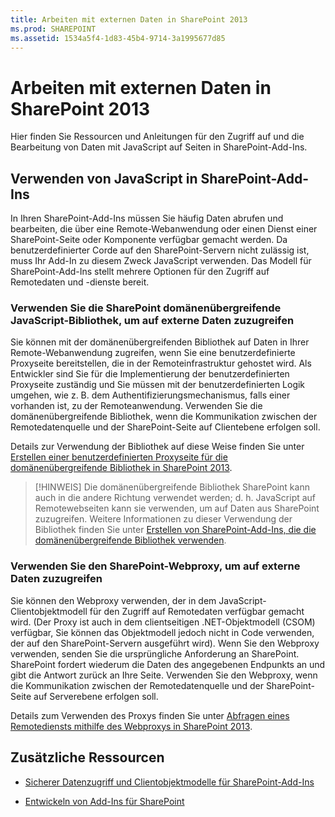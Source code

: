 ```yaml
---
title: Arbeiten mit externen Daten in SharePoint 2013
ms.prod: SHAREPOINT
ms.assetid: 1534a5f4-1d83-45b4-9714-3a1995677d85
---
```



# Arbeiten mit externen Daten in SharePoint 2013
Hier finden Sie Ressourcen und Anleitungen für den Zugriff auf und die Bearbeitung von Daten mit JavaScript auf Seiten in SharePoint-Add-Ins.
## Verwenden von JavaScript in SharePoint-Add-Ins
<a name="SP15Workdata_Working"> </a>

In Ihren SharePoint-Add-Ins müssen Sie häufig Daten abrufen und bearbeiten, die über eine Remote-Webanwendung oder einen Dienst einer SharePoint-Seite oder Komponente verfügbar gemacht werden. Da benutzerdefinierter Corde auf den SharePoint-Servern nicht zulässig ist, muss Ihr Add-In zu diesem Zweck JavaScript verwenden. Das Modell für SharePoint-Add-Ins stellt mehrere Optionen für den Zugriff auf Remotedaten und -dienste bereit.
  
    
    

### Verwenden Sie die SharePoint domänenübergreifende JavaScript-Bibliothek, um auf externe Daten zuzugreifen

Sie können mit der domänenübergreifenden Bibliothek auf Daten in Ihrer Remote-Webanwendung zugreifen, wenn Sie eine benutzerdefinierte Proxyseite bereitstellen, die in der Remoteinfrastruktur gehostet wird. Als Entwickler sind Sie für die Implementierung der benutzerdefinierten Proxyseite zuständig und Sie müssen mit der benutzerdefinierten Logik umgehen, wie z. B. dem Authentifizierungsmechanismus, falls einer vorhanden ist, zu der Remoteanwendung. Verwenden Sie die domänenübergreifende Bibliothek, wenn die Kommunikation zwischen der Remotedatenquelle und der SharePoint-Seite auf Clientebene erfolgen soll.
  
    
    
Details zur Verwendung der Bibliothek auf diese Weise finden Sie unter  [Erstellen einer benutzerdefinierten Proxyseite für die domänenübergreifende Bibliothek in SharePoint 2013](create-a-custom-proxy-page-for-the-cross-domain-library-in-sharepoint-2013.md).
  
    
    

> [!HINWEIS]
> Die domänenübergreifende Bibliothek SharePoint kann auch in die andere Richtung verwendet werden; d. h. JavaScript auf Remotewebseiten kann sie verwenden, um auf Daten aus SharePoint zuzugreifen. Weitere Informationen zu dieser Verwendung der Bibliothek finden Sie unter  [Erstellen von SharePoint-Add-Ins, die die domänenübergreifende Bibliothek verwenden](creating-sharepoint-add-ins-that-use-the-cross-domain-library.md). 
  
    
    


### Verwenden Sie den SharePoint-Webproxy, um auf externe Daten zuzugreifen

Sie können den Webproxy verwenden, der in dem JavaScript-Clientobjektmodell für den Zugriff auf Remotedaten verfügbar gemacht wird. (Der Proxy ist auch in dem clientseitigen .NET-Objektmodell (CSOM) verfügbar, Sie können das Objektmodell jedoch nicht in Code verwenden, der auf den SharePoint-Servern ausgeführt wird). Wenn Sie den Webproxy verwenden, senden Sie die ursprüngliche Anforderung an SharePoint. SharePoint fordert wiederum die Daten des angegebenen Endpunkts an und gibt die Antwort zurück an Ihre Seite. Verwenden Sie den Webproxy, wenn die Kommunikation zwischen der Remotedatenquelle und der SharePoint-Seite auf Serverebene erfolgen soll.
  
    
    
Details zum Verwenden des Proxys finden Sie unter  [Abfragen eines Remotediensts mithilfe des Webproxys in SharePoint 2013](query-a-remote-service-using-the-web-proxy-in-sharepoint-2013.md).
  
    
    

## Zusätzliche Ressourcen
<a name="SP15Workdata_AddRes"> </a>


-  [Sicherer Datenzugriff und Clientobjektmodelle für SharePoint-Add-Ins](secure-data-access-and-client-object-models-for-sharepoint-add-ins.md)
    
  
-  [Entwickeln von Add-Ins für SharePoint](develop-sharepoint-add-ins.md)
    
  

